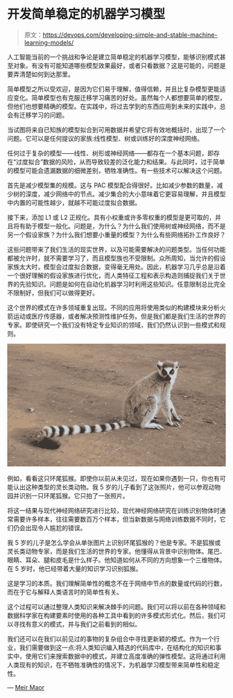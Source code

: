 # 开发简单稳定的机器学习模型

> 原文：<https://devops.com/developing-simple-and-stable-machine-learning-models/>

人工智能当前的一个挑战和争论是建立简单稳定的机器学习模型，能够识别模式甚至对象。有没有可能知道哪些模型效果最好，或者只看数据？这是可能的，问题是要弄清楚如何到达那里。

简单模型之所以受欢迎，是因为它们易于理解，值得信赖，并且比复杂模型更能适应变化。简单模型也有克服迁移学习痛苦的好处。虽然每个人都想要简单的模型，但他们也想要精确的模型。在实践中，将过去学到的东西应用到未来的实践中，总会有迁移学习的问题。

当试图将来自已知族的模型拟合到可用数据并希望它将有效地概括时，出现了一个问题。它可以是任何提议的家族:线性模型、树或训练好的深度神经网络。

任何过于复杂的模型——线性、树形或神经网络——都存在一个基本问题，即存在“过度拟合”数据的风险，从而导致较差的泛化能力和结果。与此同时，过于简单的模型可能会遗漏数据的细微差别，牺牲准确性。有一些技术可以解决这个问题。

首先是减少模型集的规模。这与 PAC 模型配合得很好。比如减少参数的数量，减少树的深度，减少网络中的节点。减少集合的大小意味着它更容易理解，并且模型中内置的可能性越少，就越不可能过度拟合数据。

接下来，添加 L1 或 L2 正规化。具有小权重或许多零权重的模型是更可取的，并且将有助于模型一般化。问题是，为什么？为什么我们使用树或神经网络，而不是另一个假设家族？为什么我们想要小重量的模型？为什么有些网络拓扑工作良好？

这些问题带来了我们生活的现实世界，以及可能需要解决的问题类型。当任何功能都被允许时，就不需要学习了，而且模型族也不受限制。众所周知，当允许的假设家族太大时，模型会过度拟合数据，变得毫无用处。因此，机器学习几乎总是沿着一个很好理解的假设家族进行优化，而人类特征工程和表示构造则捕捉我们关于世界的先验知识。问题是如何在自动化机器学习时利用这些知识。任意限制总比完全不限制好，但我们可以做得更好。

这个世界的模式在许多领域重复出现。不同的应用将使用类似的构建模块来分析火箭运动或医疗传感器，或者解决预测性维护任务。但是我们都是我们生活的世界的专家。即使研究一个我们没有特定专业知识的领域，我们仍然认识到一些模式和规则。

![](img/aeb53a7c3dfd66a69b1a658e3973faf1.png)

例如，看看这只环尾狐猴。即使你以前从未见过，现在如果你遇到一只，你也有可能认出这种类型的灵长类动物。我 5 岁的儿子看到了这张照片，他可以参观动物园并识别一只环尾狐猴。它只拍了一张照片。

将这一结果与现代神经网络研究进行比较，现代神经网络研究在训练识别物体时通常需要许多样本，往往需要数百万个样本，但当新数据与网络训练数据不同时，它们仍会出现令人尴尬的错误。

我 5 岁的儿子是怎么学会从单张图片上识别环尾狐猴的？他是专家。不是狐猴或灵长类动物专家，而是我们生活的世界的专家。他懂得从背景中识别物体。尾巴、眼睛、耳朵、腿和皮毛是什么样子。他知道如何从不同的方向想象一个三维物体。在 5 岁时，他已经带着大量的知识学习识别狐猴。

这是学习的本质。我们理解简单性的概念不在于网络中节点的数量或代码的行数，而在于它与解释人类语言时的简单性有关。

这个过程可以通过整理人类知识来解决棘手的问题。我们可以将以前在各种领域和数据科学家在构建要素时使用的各种工具中看到的许多模式形式化。然后，我们可以寻找有意义的模式，并与我们之前看到的相似。

我们还可以在我们以前见过的事物的复杂组合中寻找更新颖的模式。作为一个行业，我们需要做到这一点:将人类知识编入精选的代码库中，在结构化的知识和事实中，使用它们来搜索数据中的模式，并建立高度准确的弹性模型。这将通过利用人类现有的知识，在不牺牲准确性的情况下，为机器学习模型带来简单性和稳定性。

— [Meir Maor](https://devops.com/author/meir-maor/)